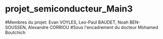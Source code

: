 # projet_semiconducteur_Main3
#Membres du projet: Evan VOYLES, Leo-Paul BAUDET, Noah BEN-SOUSSEN, Alexandre CORRIOU
#Sous l'encadrement du docteur Mohamed Boutchich

